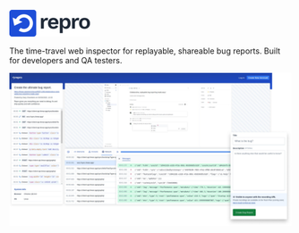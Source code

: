 ![Repro](/screenshots/repro-logo-full.png)

The time-travel web inspector for replayable, shareable bug reports. Built for developers and QA testers.

![](/screenshots/repro-promo-image.png)
